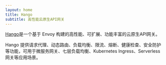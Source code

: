 ```yaml
---
layout: home
title: Hango
subtitle: 高性能云原生API网关
---
```


[Hango](https://github.com/hango-io/hango-gateway)是一个基于 Envoy 构建的高性能、可扩展、功能丰富的云原生API网关。

Hango 提供请求代理、动态路由、负载均衡、限流、熔断、健康检查、安全防护等功能，可用于微服务网关、七层负载均衡、Kubernetes Ingress、Serverless网关等应用场景。